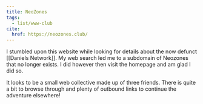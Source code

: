 ```yaml
---
title: NeoZones
tags:
  - list/www-club
cite:
  href: https://neozones.club/
---
```


I stumbled upon this website while looking for details about the now defunct [[Daniels Network]]. My web search led me to a subdomain of Neozones that no longer exists. I did however then visit the homepage and am glad I did so.

It looks to be a small web collective made up of three friends. There is quite a bit to browse through and plenty of outbound links to continue the adventure elsewhere!

